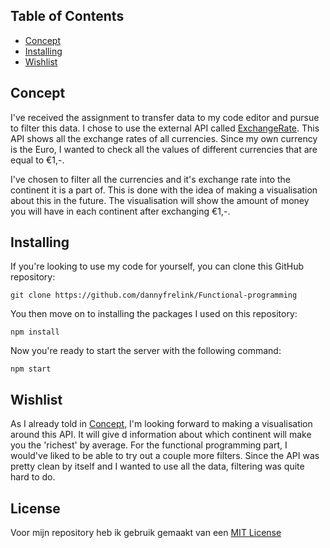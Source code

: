 ## Table of Contents

* [Concept](https://github.com/dannyfrelink/Functional-programming#concept)
* [Installing](https://github.com/dannyfrelink/Functional-programming#installing)
* [Wishlist](https://github.com/dannyfrelink/Functional-programming#wishlist)

## Concept

I've received the assignment to transfer data to my code editor and pursue to filter this data. I chose to use the external API called [ExchangeRate](https://rapidapi.com/exchangerateapi/api/exchangerate-api/). This API shows all the exchange rates of all currencies. Since my own currency is the Euro, I wanted to check all the values of different currencies that are equal to €1,-.

I've chosen to filter all the currencies and it's exchange rate into the continent it is a part of. This is done with the idea of making a visualisation about this in the future. The visualisation will show the amount of money you will have in each continent after exchanging €1,-.  

## Installing

If you're looking to use my code for yourself, you can clone this GitHub repository:
```
git clone https://github.com/dannyfrelink/Functional-programming
```

You then move on to installing the packages I used on this repository:
```
npm install
```

Now you're ready to start the server with the following command:
```
npm start
```

## Wishlist

As I already told in [Concept](https://github.com/dannyfrelink/Functional-programming#Concept), I'm looking forward to making a visualisation around this API. It will give d information about which continent will make you the 'richest' by average. For the functional programming part, I would've liked to be able to try out a couple more filters. Since the API was pretty clean by itself and I wanted to use all the data, filtering was quite hard to do.

## License

Voor mijn repository heb ik gebruik gemaakt van een [MIT License](https://github.com/dannyfrelink/Functional-programming/blob/main/LICENSE)